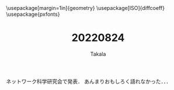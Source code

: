 ﻿---
title: 20220824
yesterday: 20220823
tomorrow: 20220825
days: 971
author: Takala
header-includes:
  - \usepackage[margin=1in]{geometry}
  - \usepackage[ISO]{diffcoeff}
  - \usepackage{pxfonts}
---

ネットワーク科学研究会で発表．
あんまりおもしろく語れなかった．．．


